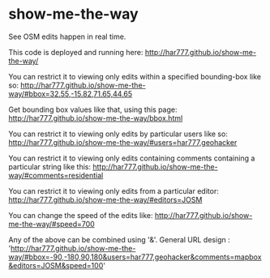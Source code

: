 show-me-the-way
===============

See OSM edits happen in real time.

This code is deployed and running here:
http://har777.github.io/show-me-the-way/

You can restrict it to viewing only edits within a specified bounding-box like so:
http://har777.github.io/show-me-the-way/#bbox=32.55,-15.82,71.65,44.65

Get bounding box values like that, using this page:
http://har777.github.io/show-me-the-way/bbox.html

You can restrict it to viewing only edits by particular users like so:
http://har777.github.io/show-me-the-way/#users=har777,geohacker

You can restrict it to viewing only edits containing comments containing a particular string like this:
http://har777.github.io/show-me-the-way/#comments=residential

You can restrict it to viewing only edits from a particular editor:
http://har777.github.io/show-me-the-way/#editors=JOSM

You can change the speed of the edits like:
http://har777.github.io/show-me-the-way/#speed=700

Any of the above can be combined using '&'.
General URL design : 'http://har777.github.io/show-me-the-way/#bbox=-90,-180,90,180&users=har777,geohacker&comments=mapbox&editors=JOSM&speed=100'


